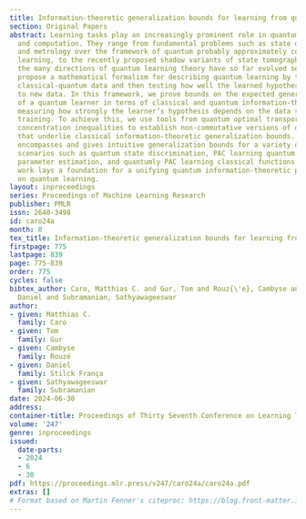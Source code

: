 ```yaml
---
title: Information-theoretic generalization bounds for learning from quantum data
section: Original Papers
abstract: Learning tasks play an increasingly prominent role in quantum information
  and computation. They range from fundamental problems such as state discrimination
  and metrology over the framework of quantum probably approximately correct (PAC)
  learning, to the recently proposed shadow variants of state tomography. However,
  the many directions of quantum learning theory have so far evolved separately. We
  propose a mathematical formalism for describing quantum learning by training on
  classical-quantum data and then testing how well the learned hypothesis generalizes
  to new data. In this framework, we prove bounds on the expected generalization error
  of a quantum learner in terms of classical and quantum information-theoretic quantities
  measuring how strongly the learner’s hypothesis depends on the data seen during
  training. To achieve this, we use tools from quantum optimal transport and quantum
  concentration inequalities to establish non-commutative versions of decoupling lemmas
  that underlie classical information-theoretic generalization bounds. Our framework
  encompasses and gives intuitive generalization bounds for a variety of quantum learning
  scenarios such as quantum state discrimination, PAC learning quantum states, quantum
  parameter estimation, and quantumly PAC learning classical functions. Thereby, our
  work lays a foundation for a unifying quantum information-theoretic perspective
  on quantum learning.
layout: inproceedings
series: Proceedings of Machine Learning Research
publisher: PMLR
issn: 2640-3498
id: caro24a
month: 0
tex_title: Information-theoretic generalization bounds for learning from quantum data
firstpage: 775
lastpage: 839
page: 775-839
order: 775
cycles: false
bibtex_author: Caro, Matthias C. and Gur, Tom and Rouz{\'e}, Cambyse and Stilck Fran\c{c}a,
  Daniel and Subramanian, Sathyawageeswar
author:
- given: Matthias C.
  family: Caro
- given: Tom
  family: Gur
- given: Cambyse
  family: Rouzé
- given: Daniel
  family: Stilck França
- given: Sathyawageeswar
  family: Subramanian
date: 2024-06-30
address:
container-title: Proceedings of Thirty Seventh Conference on Learning Theory
volume: '247'
genre: inproceedings
issued:
  date-parts:
  - 2024
  - 6
  - 30
pdf: https://proceedings.mlr.press/v247/caro24a/caro24a.pdf
extras: []
# Format based on Martin Fenner's citeproc: https://blog.front-matter.io/posts/citeproc-yaml-for-bibliographies/
---
```

